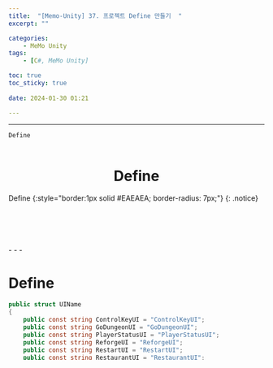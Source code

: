 ```yaml
---
title:  "[Memo-Unity] 37. 프로젝트 Define 만들기  "
excerpt: ""

categories:
    - MeMo Unity
tags:
    - [C#, MeMo Unity]

toc: true
toc_sticky: true
 
date: 2024-01-30 01:21

---
```

- - -

`Define`
<BR><BR>

<center><H1>  Define </H1></center>
Define
{:style="border:1px solid #EAEAEA; border-radius: 7px;"}
{: .notice} 
<br><br><br><br><br><br>
- - - 


# Define  

<div class="notice--primary" markdown="1"> 

```c# 
public struct UIName
{
    public const string ControlKeyUI = "ControlKeyUI";
    public const string GoDungeonUI = "GoDungeonUI";
    public const string PlayerStatusUI = "PlayerStatusUI";
    public const string ReforgeUI = "ReforgeUI";
    public const string RestartUI = "RestartUI";
    public const string RestaurantUI = "RestaurantUI";
    public const string ResultUI = "ResultUI";
    public const string SettingUI = "SettingUI";
    public const string ShopUI = "ShopUI";
    public const string InventoryUI = "InventoryUI";
}

ex)
GameManager.instance.UIManager.ShowCanvas("InventoryUI");
GameManager.instance.UIManager.ShowCanvas(UIName.InventoryUI);
```
</div>

<br><br><br><br><br>
- - - 


# 잡담
{:style="border:1px solid #EAEAEA; border-radius: 7px;"}
{: .notice--success}  

<br><br>
- - - 

[Unity] UnityDocs
[TOP](#){: .btn .btn--info .btn--small }{: .align-right}
<br>
- - -

